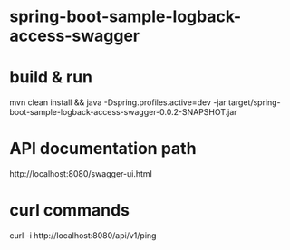 # spring-boot-sample-logback-access-swagger

# build & run 
mvn clean install && java -Dspring.profiles.active=dev -jar target/spring-boot-sample-logback-access-swagger-0.0.2-SNAPSHOT.jar

# API documentation path
http://localhost:8080/swagger-ui.html

# curl commands
curl -i http://localhost:8080/api/v1/ping

